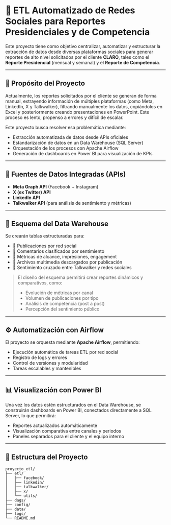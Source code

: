 # 🚀 ETL Automatizado de Redes Sociales para Reportes Presidenciales y de Competencia

Este proyecto tiene como objetivo centralizar, automatizar y estructurar la extracción de datos desde diversas plataformas sociales para generar reportes de alto nivel solicitados por el cliente **CLARO**, tales como el **Reporte Presidencial** (mensual y semanal) y el **Reporte de Competencia**.

---

## 🎯 Propósito del Proyecto

Actualmente, los reportes solicitados por el cliente se generan de forma manual, extrayendo información de múltiples plataformas (como Meta, LinkedIn, X y Talkwalker), filtrando manualmente los datos, copiándolos en Excel y posteriormente creando presentaciones en PowerPoint. Este proceso es lento, propenso a errores y difícil de escalar.

Este proyecto busca resolver esa problemática mediante:

- Extracción automatizada de datos desde APIs oficiales
- Estandarización de datos en un Data Warehouse (SQL Server)
- Orquestación de los procesos con Apache Airflow
- Generación de dashboards en Power BI para visualización de KPIs

---

## 🧩 Fuentes de Datos Integradas (APIs)

- **Meta Graph API** (Facebook + Instagram)
- **X (ex Twitter) API**
- **LinkedIn API**
- **Talkwalker API** (para análisis de sentimiento y métricas)

---

## 🧱 Esquema del Data Warehouse

Se crearán tablas estructuradas para:

- 📄 Publicaciones por red social
- 💬 Comentarios clasificados por sentimiento
- 🎯 Métricas de alcance, impresiones, engagement
- 📸 Archivos multimedia descargados por publicación
- 🧠 Sentimiento cruzado entre Talkwalker y redes sociales

> El diseño del esquema permitirá crear reportes dinámicos y comparativos, como:
> - Evolución de métricas por canal
> - Volumen de publicaciones por tipo
> - Análisis de competencia (post a post)
> - Percepción del sentimiento público

---

## ⚙️ Automatización con Airflow

El proyecto se orquesta mediante **Apache Airflow**, permitiendo:

- Ejecución automática de tareas ETL por red social
- Registro de logs y errores
- Control de versiones y modularidad
- Tareas escalables y mantenibles

---

## 📊 Visualización con Power BI

Una vez los datos estén estructurados en el Data Warehouse, se construirán dashboards en Power BI, conectados directamente a SQL Server, lo que permitirá:

- Reportes actualizados automáticamente
- Visualización comparativa entre canales y periodos
- Paneles separados para el cliente y el equipo interno

---

## 📂 Estructura del Proyecto

```plaintext
proyecto_etl/
├── etl/
│   ├── facebook/
│   ├── linkedin/
│   ├── talkwalker/
│   ├── x/
│   └── utils/
├── dags/
├── config/
├── data/
├── logs/
└── README.md
